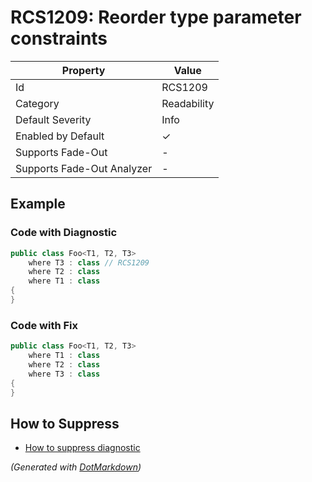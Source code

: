 # RCS1209: Reorder type parameter constraints

| Property                    | Value       |
| --------------------------- | ----------- |
| Id                          | RCS1209     |
| Category                    | Readability |
| Default Severity            | Info        |
| Enabled by Default          | &#x2713;    |
| Supports Fade\-Out          | \-          |
| Supports Fade\-Out Analyzer | \-          |

## Example

### Code with Diagnostic

```csharp
public class Foo<T1, T2, T3>
    where T3 : class // RCS1209
    where T2 : class
    where T1 : class
{
}
```

### Code with Fix

```csharp
public class Foo<T1, T2, T3>
    where T1 : class
    where T2 : class
    where T3 : class
{
}
```

## How to Suppress

* [How to suppress diagnostic](../HowToConfigureAnalyzers#HowToSupressDiagnostic.md)

*\(Generated with [DotMarkdown](http://github.com/JosefPihrt/DotMarkdown)\)*